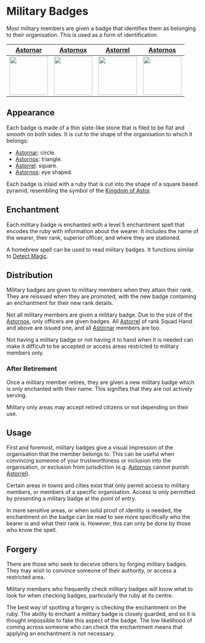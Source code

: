 # Military Badges

Most military members are given a badge that identifies them as belonging to their organisation. This is used as a form of identification.

| [Astornar](../../organisations/astornar.md) | [Astornox](../../organisations/astornox/astornox.md) | [Astorrel](../../organisations/astorrel/astorrel.md) | [Astornos](../../organisations/astornos.md) |
|:---:|:---:|:---:|:---:|
| <img src="../../../images/organisations/astornar.png" height="100" /> | <img src="../../../images/organisations/astornox.png" height="100" /> | <img src="../../../images/organisations/astorrel.png" height="100" /> | <img src="../../../images/organisations/astornos.png" height="100" /> |

## Appearance

Each badge is made of a thin slate-like stone that is filed to be flat and smooth on both sides. It is cut to the shape of the organisation to which it belongs:

- [Astornar](../../organisations/astornar.md): circle.
- [Astornox](../../organisations/astornox/astornox.md): triangle.
- [Astorrel](../../organisations/astorrel/astorrel.md): square.
- [Astornos](../../organisations/astornos.md): eye shaped.

Each badge is inlaid with a ruby that is cut into the shape of a square based pyramid, resembling the symbol of the [Kingdom of Astor](kingdom-of-astor.md).

## Enchantment

Each military badge is enchanted with a level 5 enchantment spell that encodes the ruby with information about the wearer. It includes the name of the wearer, their rank, superior officer, and where they are stationed.

A homebrew spell can be used to read military badges. It functions similar to [Detect Magic](https://www.dndbeyond.com/spells/detect-magic).

## Distribution

Military badges are given to military members when they attain their rank. They are reissued when they are promoted, with the new badge containing an enchantment for their new rank details.

Not all military members are given a military badge. Due to the size of the [Astornox](../../organisations/astornox/astornox.md), only officers are given badges. All [Astorrel](../../organisations/astorrel/astorrel.md) of rank Squad Hand and above are issued one, and all [Astornar](../../organisations/astornar.md) members are too.

Not having a military badge or not having it to hand when it is needed can make it difficult to be accepted or access areas restricted to military members only.

### After Retirement

Once a military member retires, they are given a new military badge which is only enchanted with their name. This signifies that they are not actively serving.

Military only areas may accept retired citizens or not depending on their use.

## Usage

First and foremost, military badges give a visual impression of the organisation that the member belongs to. This can be useful when convincing someone of your trustworthiness or inclusion into the organisation, or exclusion from jurisdiction (e.g. [Astornox](../../organisations/astornox/astornox.md) cannot punish [Astorrel](../../organisations/astorrel/astorrel.md)).

Certain areas in towns and cities exist that only permit access to military members, or members of a specific organisation. Access is only permitted by presenting a military badge at the point of entry.

In more sensitive areas, or when solid proof of identity is needed, the enchantment on the badge can be read to see more specifically who the bearer is and what their rank is. However, this can only be done by those who know the spell.

## Forgery

There are those who seek to deceive others by forging military badges. They may wish to convince someone of their authority, or access a restricted area.

Military members who frequently check military badges will know what to look for when checking badges, particularly the ruby at its centre.

The best way of spotting a forgery is checking the enchantment on the ruby. The ability to enchant a military badge is closely guarded, and so it is thought impossible to fake this aspect of the badge. The low likelihood of coming across someone who can check the enchantment means that applying an enchantment is not necessary.

